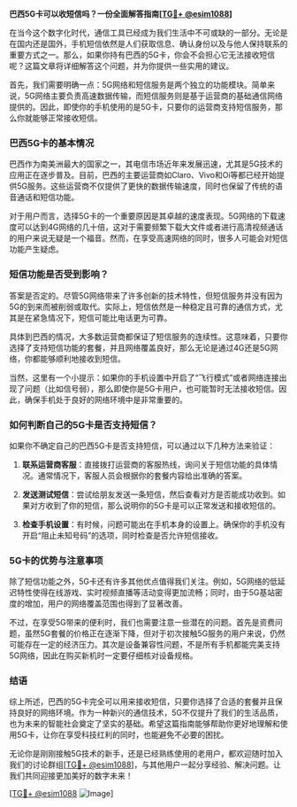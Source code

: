 **巴西5G卡可以收短信吗？一份全面解答指南[[TG💪+ @esim1088](https://t.me/s/esim1088)]**

在当今这个数字化时代，通信工具已经成为我们生活中不可或缺的一部分。无论是在国内还是国外，手机短信依然是人们获取信息、确认身份以及与他人保持联系的重要方式之一。那么，如果你持有巴西的5G卡，你会不会担心它无法接收短信呢？这篇文章将详细解答这个问题，并为你提供一些实用的建议。

首先，我们需要明确一点：5G网络和短信服务是两个独立的功能模块。简单来说，5G网络主要负责高速数据传输，而短信服务则是基于运营商的基础通信网络提供的。因此，即使你的手机使用的是5G卡，只要你的运营商支持短信服务，那么你就能够正常接收短信。

### 巴西5G卡的基本情况

巴西作为南美洲最大的国家之一，其电信市场近年来发展迅速，尤其是5G技术的应用正在逐步普及。目前，巴西的主要运营商如Claro、Vivo和Oi等都已经开始提供5G服务。这些运营商不仅提供了更快的数据传输速度，同时也保留了传统的语音通话和短信功能。

对于用户而言，选择5G卡的一个重要原因是其卓越的速度表现。5G网络的下载速度可以达到4G网络的几十倍，这对于需要频繁下载大文件或者进行高清视频通话的用户来说无疑是一个福音。然而，在享受高速网络的同时，很多人可能会对短信功能产生疑虑。

### 短信功能是否受到影响？

答案是否定的。尽管5G网络带来了许多创新的技术特性，但短信服务并没有因为5G的到来而被削弱或取代。实际上，短信依然是一种稳定且可靠的通信方式，尤其是在紧急情况下，短信可能比电话更为可靠。

具体到巴西的情况，大多数运营商都保证了短信服务的连续性。这意味着，只要你选择了支持短信功能的套餐，并且网络覆盖良好，那么无论是通过4G还是5G网络，你都能够顺利地接收到短信。

当然，这里有一个小提示：如果你的手机设置中开启了“飞行模式”或者网络连接出现了问题（比如信号弱），那么即使你是5G卡用户，也可能暂时无法接收短信。因此，确保手机处于良好的网络环境中是非常重要的。

### 如何判断自己的5G卡是否支持短信？

如果你不确定自己的巴西5G卡是否支持短信，可以通过以下几种方法来验证：

1. **联系运营商客服**：直接拨打运营商的客服热线，询问关于短信功能的具体情况。通常情况下，客服人员会根据你的套餐内容给出准确的答案。
   
2. **发送测试短信**：尝试给朋友发送一条短信，然后查看对方是否能成功收到。如果对方收到了你的短信，那么说明你的5G卡是可以正常发送和接收短信的。

3. **检查手机设置**：有时候，问题可能出在手机本身的设置上。确保你的手机没有开启“阻止未知号码”的选项，同时检查是否允许短信接收。

### 5G卡的优势与注意事项

除了短信功能之外，5G卡还有许多其他优点值得我们关注。例如，5G网络的低延迟特性使得在线游戏、实时视频直播等活动变得更加流畅；同时，由于5G基站密度的增加，用户的网络覆盖范围也得到了显著改善。

不过，在享受5G带来的便利时，我们也需要注意一些潜在的问题。首先是资费问题，虽然5G套餐的价格正在逐渐下降，但对于初次接触5G服务的用户来说，仍然可能存在一定的经济压力。其次是设备兼容性问题，不是所有手机都能完美支持5G网络，因此在购买新机时一定要仔细核对设备规格。

### 结语

综上所述，巴西的5G卡完全可以用来接收短信，只要你选择了合适的套餐并且保持良好的网络环境。作为一种新兴的通信技术，5G不仅提升了我们的生活品质，也为未来的智能社会奠定了坚实的基础。希望这篇指南能够帮助你更好地理解和使用5G卡，让你在享受科技红利的同时，也能避免不必要的困扰。

无论你是刚刚接触5G技术的新手，还是已经熟练使用的老用户，都欢迎随时加入我们的讨论群组[[TG💪+ @esim1088](https://t.me/s/esim1088)]，与其他用户一起分享经验、解决问题。让我们共同迎接更加美好的数字未来！

[[TG💪+ @esim1088](https://t.me/s/esim1088) ![Image](https://i.postimg.cc/4NQfJmqS/Snipaste-2025-05-13-00-14-12.png)]